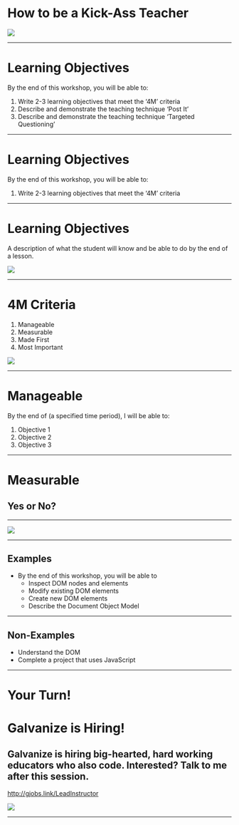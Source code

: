 # How to be a Kick-Ass Teacher

![](https://students-gschool-production.s3.amazonaws.com/uploads/asset/file/633/galvanize.png)

---

# Learning Objectives
By the end of this workshop, you will be able to:

1. Write 2-3 learning objectives that meet the ‘4M’ criteria
1. Describe and demonstrate the teaching technique ‘Post It’
1. Describe and demonstrate the teaching technique ‘Targeted Questioning’


---

# Learning Objectives
By the end of this workshop, you will be able to:

1. Write 2-3 learning objectives that meet the ‘4M’ criteria

---


# Learning Objectives

 A description of what the student will know and be able to do by the end of a lesson.

![](https://images.duckduckgo.com/iu/?u=https%3A%2F%2Farticulate-heroes.s3.amazonaws.com%2Fuploads%2Farticle%2Ffeatured_image%2F2254%2FHow-to-Write-Good-E-Learning-Objectives-for-Your-Online-Course.jpg&f=1)

---
# 4M Criteria

1. Manageable
1. Measurable
1. Made First
1. Most Important

![](https://images.duckduckgo.com/iu/?u=http%3A%2F%2Fmysticalnumbers.com%2Fwp-content%2Fuploads%2F2012%2F06%2FNumber-4-on-fire.png&f=1)

---

# Manageable

By the end of (a specified time period), I will be able to:

1. Objective 1
1. Objective 2
1. Objective 3

---

# Measurable

## Yes or No?

---

![](https://images.duckduckgo.com/iu/?u=http%3A%2F%2Fwww.fractuslearning.com%2Fwp-content%2Fuploads%2F2016%2F01%2Fblooms-taxonomy-verbs.png&f=1)

---

## Examples
* By the end of this workshop, you will be able to
  * Inspect DOM nodes and elements
  * Modify existing DOM elements
  * Create new DOM elements
  * Describe the Document Object Model

---

## Non-Examples
  * Understand the DOM
  * Complete a project that uses JavaScript 

---

# Your Turn!



# Galvanize is Hiring!

## Galvanize is hiring big-hearted, hard working educators who also code. Interested? Talk to me after this session.

http://gjobs.link/LeadInstructor

![](https://www.emojirequest.com/images/OrangeHeartEmoji.jpg)

---
